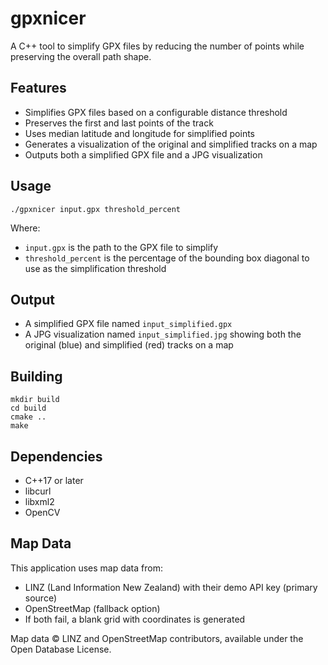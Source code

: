 # gpxnicer

A C++ tool to simplify GPX files by reducing the number of points while preserving the overall path shape.

## Features

- Simplifies GPX files based on a configurable distance threshold
- Preserves the first and last points of the track
- Uses median latitude and longitude for simplified points
- Generates a visualization of the original and simplified tracks on a map
- Outputs both a simplified GPX file and a JPG visualization

## Usage

```
./gpxnicer input.gpx threshold_percent
```

Where:
- `input.gpx` is the path to the GPX file to simplify
- `threshold_percent` is the percentage of the bounding box diagonal to use as the simplification threshold

## Output

- A simplified GPX file named `input_simplified.gpx`
- A JPG visualization named `input_simplified.jpg` showing both the original (blue) and simplified (red) tracks on a map

## Building

```
mkdir build
cd build
cmake ..
make
```

## Dependencies

- C++17 or later
- libcurl
- libxml2
- OpenCV

## Map Data

This application uses map data from:
- LINZ (Land Information New Zealand) with their demo API key (primary source)
- OpenStreetMap (fallback option)
- If both fail, a blank grid with coordinates is generated

Map data © LINZ and OpenStreetMap contributors, available under the Open Database License.
